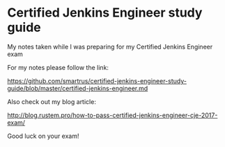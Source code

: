 # Certified Jenkins Engineer study guide

My notes taken while I was preparing for my Certified Jenkins Engineer exam

For my notes please follow the link:

https://github.com/smartrus/certified-jenkins-engineer-study-guide/blob/master/certified-jenkins-engineer.md

Also check out my blog article:

http://blog.rustem.pro/how-to-pass-certified-jenkins-engineer-cje-2017-exam/

Good luck on your exam!
